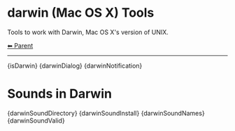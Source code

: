 # darwin (Mac OS X) Tools

Tools to work with Darwin, Mac OS X's version of UNIX.

<!-- TEMPLATE header 2 -->
[⬅ Parent ](../)
<hr />

{isDarwin}
{darwinDialog}
{darwinNotification}

# Sounds in Darwin

{darwinSoundDirectory}
{darwinSoundInstall}
{darwinSoundNames}
{darwinSoundValid}
